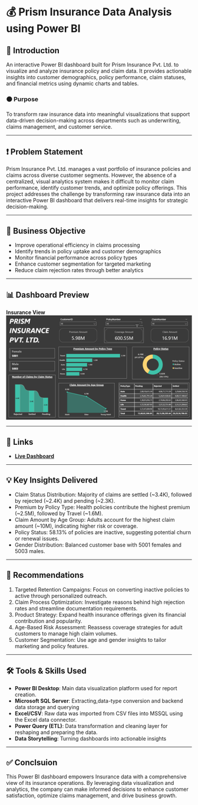 # 💰 Prism Insurance Data Analysis using Power BI

## 📌 Introduction 

An interactive Power BI dashboard built for Prism Insurance Pvt. Ltd. to visualize and analyze insurance policy and claim data. It provides actionable insights into customer demographics, policy performance, claim statuses, and financial metrics using dynamic charts and tables.

### 🟠 Purpose
To transform raw insurance data into meaningful visualizations that support data-driven decision-making across departments such as underwriting, claims management, and customer service.

---

## ❗ Problem Statement
Prism Insurance Pvt. Ltd. manages a vast portfolio of insurance policies and claims across diverse customer segments. However, the absence of a centralized, visual analytics system makes it difficult to monitor claim performance, identify customer trends, and optimize policy offerings. This project addresses the challenge by transforming raw insurance data into an interactive Power BI dashboard that delivers real-time insights for strategic decision-making.

---

## 🧭 Business Objective
- Improve operational efficiency in claims processing
- Identify trends in policy uptake and customer demographics
- Monitor financial performance across policy types
- Enhance customer segmentation for targeted marketing
- Reduce claim rejection rates through better analytics

---

## 📊 Dashboard Preview 

**Insurance View**
![Dashboard Overview](https://github.com/Shivam4410/Insurance-Data-Analysis-Project-Using-Power-BI/blob/main/Insurance%20View.png)

---

## 🔗 Links

- **[Live Dashboard](https://app.powerbi.com/groups/57c07301-b4a7-4a53-9825-913c7dfbda1b/reports/33797422-8b99-401d-97ac-368c7df97417/11f54ade281a61cad0a9?experience=power-bi)**

---

## 💡 Key Insights Delivered

- Claim Status Distribution: Majority of claims are settled (~3.4K), followed by rejected (~2.4K) and pending (~2.3K).
- Premium by Policy Type: Health policies contribute the highest premium (~2.5M), followed by Travel (~1.6M).
- Claim Amount by Age Group: Adults account for the highest claim amount (~10M), indicating higher risk or coverage.
- Policy Status: 58.13% of policies are inactive, suggesting potential churn or renewal issues.
- Gender Distribution: Balanced customer base with 5001 females and 5003 males.  

---
## 🎯 Recommendations
1. Targeted Retention Campaigns: Focus on converting inactive policies to active through personalized outreach.
2. Claim Process Optimization: Investigate reasons behind high rejection rates and streamline documentation requirements.
3. Product Strategy: Expand health insurance offerings given its financial contribution and popularity.
4. Age-Based Risk Assessment: Reassess coverage strategies for adult customers to manage high claim volumes.
5. Customer Segmentation: Use age and gender insights to tailor marketing and policy features.

---

## 🛠 Tools & Skills Used

- **Power BI Desktop**:  Main data visualization platform used for report creation.
- **Microsoft SQL Server**: Extracting,data-type conversion and backend data storage and querying  
- **Excel/CSV**: Raw data was imported from CSV files into MSSQL using the Excel data connector. 
- **Power Query (ETL)**: Data transformation and cleaning layer for reshaping and preparing the data. 
- **Data Storytelling**: Turning dashboards into actionable insights

---

## ✅ Conclsuion
This Power BI dashboard empowers Insurance data with a comprehensive view of its insurance operations. By leveraging data visualization and analytics, the company can make informed decisions to enhance customer satisfaction, optimize claims management, and drive business growth.
